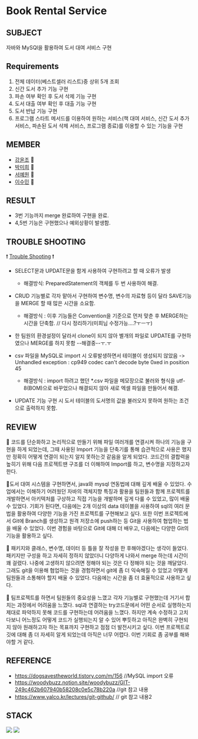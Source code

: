 # Book Rental Service


## SUBJECT 
자바와 MySQl을 활용하여 도서 대여 서비스 구현

## Requirements
1) 전체 데이터(베스트셀러 리스트)중 상위 5개 조회
2) 신간 도서 추가 기능 구현
3) 파손 여부 확인 후 도서 삭제 기능 구현
4) 도서 대출 여부 확인 후 대출 기능 구현
5) 도서 반납 기능 구현
6) 프로그램 스타트 메서드를 이용하여 원하는 서비스(책 대여 서비스, 신간 도서 추가 서비스, 파손된 도서 삭제 서비스, 프로그램 종료)를 이용할 수 있는 기능을 구현


## MEMBER
* [강윤조](https://github.com/YunJo0618) 🌷
* [박미희](https://github.com/PMH2906) 🌼
* [서예원](https://github.com/woodybuzz02) 🌻
* [이수민](https://github.com/Leesumin0424) 🌹


## RESULT
- 3번 기능까지 merge 완료하여 구현을 완료.
- 4,5번 기능은 구현했으나 예외상황이 발생함.

## TROUBLE SHOOTING
:exclamation: [Trouble Shooting](./TroubleShooting.md) :exclamation:
- SELECT문과 UPDATE문을 함게 사용하여 구현하려고 할 때 오류가 발생 
  - 해결방식:  PreparedStatement의 객체를 두 번 사용하여 해결.
 
- CRUD 기능별로 각자 맡아서 구현하여 변수명, 변수의 자료형 등이 달라 SAVE기능을 MERGE 할 때 많은 시간을 소요함.
  - 해결방식 : 이후 기능들은 Convention을 기준으로 먼저 맞춘 후 MERGE하는 시간을 단축함. // 다시 정리하기(미희님 수정가능....?ㅜㅡㅜ)

- 한 팀원의 환경설정이 달라서 clone이 되지 않아 별개의 파일로 UPDATE를 구현하였으나 MERGE를 하지 못함 --해결중--ㅜ.ㅜ
 
- csv 파일을 MySQL로 import 시 오류발생하면서 테이블이 생성되지 않았음 -> Unhandled exception : cp949 codec can't decode byte 0xed in position 45
  - 해결방식 : import 하려고 했던 *.csv 파일을 메모장으로 불러와 형식을 utf-8(BOM)으로 바꾸었으나 해결되지 않아 새로 엑셀 파일을 만들어서 해결.

- UPDATE 기능 구현 시 도서 테이블의 도서명의 값을 불러오지 못하여 원하는 조건으로 출력하지 못함.


## REVIEW
🌷 코드를 단순화하고 논리적으로 만들기 위해 파일 여러개를 연결시켜 하나의 기능을 구현을 하게 되었는데, 
   그때 사용된 Import 기능을 단축기를 통해 습관적으로 사용은 했지만 정확히 어떻게 연결이 되는지 알지 못하는것 같음을 알게 되었다.
   코드간의 결합력을 높히기 위해 다음 프로젝트땐 구조를 더 이해하여 Import를 하고, 변수명을 지정하고자 한다.

🌼도서 대여 시스템을 구현하면서, java와 mysql 연동법에 대해 깊게 배울 수 있었다. 수업에서는 이해하기 어려웠던 자바의 객체지향 특징과 활용을 팀원들과 함께 프로젝트를 개발하면서 아키텍처를 구상하고 직접 기능을 개발하며 깊게 다룰 수 있었고, 많이 배울 수 있었다. 기회가 된다면, 다음에는 2개 이상의 data 테이블을 사용하여 sql의 여러 문법을 활용하여 다양한 기능을 가진 프로젝트를 구현해보고 싶다. 또한 이번 프로젝트에서 Git에 Branch를 생성하고 원격 저장소에 push하는 등 Git을 사용하여 협업하는 법을 배울 수 있었다. 이번 경험을 바탕으로 Git에 대해 더 배우고, 다음에는 다양한 Git의 기능을 활용하고 싶다. 

🌻 패키지와 클래스, 변수명, 데이터 등 틀을 잘 작성을 한 후해야겠다는 생각이 들었다. 패키지만 구성을 하고 자세히 정하지 않았더니 다양하게 나와서 merge 하는데 시간이 꽤 걸렸다. 
   나중에 고생하지 않으려면 정해야 되는 것은 다 정해야 되는 것을 깨달았다. 그래도 git을 이용해 협업하는 것을 경험하면서 git에 좀 더 익숙해질 수 있었고 어떻게 팀원들과 소통해야 
   할지 배울 수 있었다. 다음에는 시간을 좀 더 효율적으로 사용하고 싶다.
   
🌹 팀프로젝트를 하면서 팀원들의 중요성을 느꼈고 각자 기능별로 구현했는데 거기서 합치는 과정에서 어려움을 느꼈다. sql과 연결하는 try코드문에서 어떤 순서로 실행하는지 제대로 파악하지   못해 코드를 구현하는데 어려움을 느꼈다. 하지만 계속 수정하고 고치다보니 어느정도 어떻게 코드가 실행되는지 알 수 있어 뿌듯하고 아직은 완벽히 구현되지 않아 원래하고자 하는 목표까지   구현하고 점점 더 발전시키고 싶다. 이번 프로젝트로 깃에 대해 좀 더 자세히 알게 되었는데 아직은 너무 어렵다. 이번 기회로 좀 공부를 해봐야할 거 같다.
 
## REFERENCE
- https://dogsavestheworld.tistory.com/m/156 //MySQL import 오류
- https://woodybuzz.notion.site/woodybuzz/GIT-249c462b607940b58208c0e5c78b220a //git 참고 내용
- https://www.yalco.kr/lectures/git-github/ // git 참고 내용2
                             


## STACK
<img src="https://img.shields.io/badge/JAVA-007396?style=flat-square&logo=java&logoColor=white"></a> 
<img src="https://img.shields.io/badge/mysql-4479A1?style=flat-square&logo=mysql&logoColor=white"></a> 


